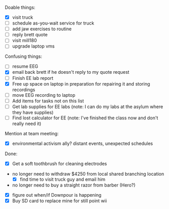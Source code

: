 Doable things:
- [x] visit truck
- [ ] schedule as-you-wait service for truck
- [ ] add jaw exercises to routine
- [ ] reply brett quote
- [ ] visit mill180
- [ ] upgrade laptop vms

Confusing things:
- [ ] resume EEG
- [x] email back brett if he doesn't reply to my quote request
- [ ] Finish EE lab report
- [x] Free up space on laptop in preparation for repairing it and storing recordings
- [ ] move EEG recording to laptop
- [ ] Add items for tasks not on this list
- [ ] Get lab supplies for EE labs (note: I can do my labs at the asylum where they have supplies)
- [ ] Find lost calculator for EE (note: I've finished the class now and don't really need it)

Mention at team meeting:
- [x] environmental activism ally?  distant events, unexpected schedules

Done:
- [x] Get a soft toothbrush for cleaning electrodes
- no longer need to withdraw $4250 from local shared branching location
   - [x] find time to visit truck guy and email him
- no longer need to buy a straight razor from barber (Hero?)
- [x] figure out when/if Downpour is happening
- [x] Buy SD card to replace mine for still point wii

